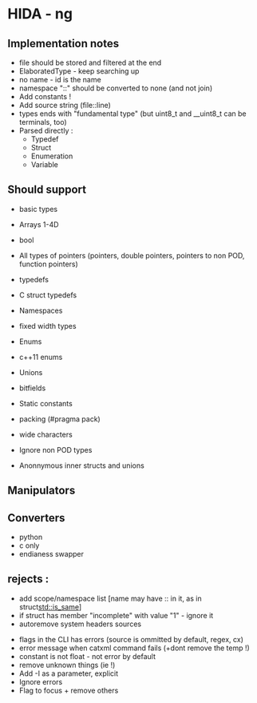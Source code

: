 # HIDA - ng

## Implementation notes

* file should be stored and filtered at the end
* ElaboratedType - keep searching up
* no name - id is the name
* namespace "::" should be converted to none (and not join)
* Add constants !
* Add source string (file::line)
* types ends with "fundamental type" (but uint8_t and __uint8_t can be terminals, too)
* Parsed directly :
  * Typedef
  * Struct
  * Enumeration
  * Variable

## Should support

* basic types 
* Arrays 1-4D
* bool
* All types of pointers (pointers, double pointers, pointers to non POD, function pointers)
* typedefs
* C struct typedefs
* Namespaces
* fixed width types
* Enums
* c++11 enums
* Unions
* bitfields
* Static constants
* packing (#pragma pack)
* wide characters

* Ignore non POD types
* Anonnymous inner structs and unions

## Manipulators

## Converters 

  * python
  * c only
  * endianess swapper

## rejects :

* add scope/namespace list [name may have :: in it, as in struct<std::is_same>]
* if struct has member "incomplete" with value "1" - ignore it
* autoremove system headers sources

- flags in the CLI has errors (source is ommitted by default, regex, cx)
- error message when catxml command fails (+dont remove the temp !)
- constant is not float - not error by default
- remove unknown things (ie !)
- Add -I as a parameter, explicit
- Ignore errors
- Flag to focus + remove others

